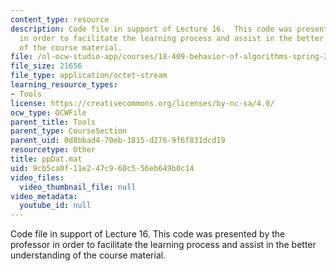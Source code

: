 ```yaml
---
content_type: resource
description: Code file in support of Lecture 16.  This code was presented by the professor
  in order to facilitate the learning process and assist in the better understanding
  of the course material.
file: /ol-ocw-studio-app/courses/18-409-behavior-of-algorithms-spring-2002/9cb5ca0f11e247c960c556eb649b0c14_ppDat.mat
file_size: 21656
file_type: application/octet-stream
learning_resource_types:
- Tools
license: https://creativecommons.org/licenses/by-nc-sa/4.0/
ocw_type: OCWFile
parent_title: Tools
parent_type: CourseSection
parent_uid: 0d8bbad4-70eb-1815-d276-9f6f831dcd19
resourcetype: Other
title: ppDat.mat
uid: 9cb5ca0f-11e2-47c9-60c5-56eb649b0c14
video_files:
  video_thumbnail_file: null
video_metadata:
  youtube_id: null
---
```

Code file in support of Lecture 16.  This code was presented by the professor in order to facilitate the learning process and assist in the better understanding of the course material.